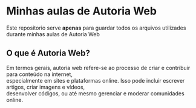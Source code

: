 <h1>Minhas aulas de Autoria Web</h1>
Este repositorio serve <strong>apenas</strong> para guardar todos os arquivos utilizades durante minhas aulas de Autoria Web

<h2>O que é Autoria Web?</h2>
Em termos gerais, autoria web refere-se ao processo de criar e contribuir para conteúdo na internet, <br>
especialmente em sites e plataformas online. Isso pode incluir escrever artigos, criar imagens e vídeos, <br>
desenvolver códigos, ou até mesmo gerenciar e moderar comunidades online.


